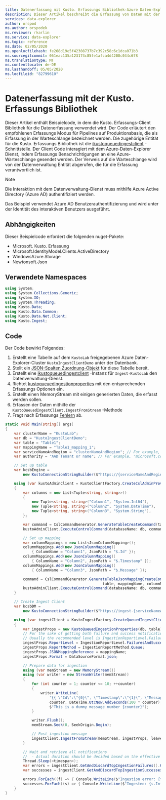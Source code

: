 ```yaml
---
title: Datenerfassung mit Kusto. Erfassungs Bibliothek-Azure Daten-Explorer
description: Dieser Artikel beschreibt die Erfassung von Daten mit der Kusto. Erfassungs Bibliothek von Azure Daten-Explorer.
services: data-explorer
author: orspod
ms.author: orspodek
ms.reviewer: rkarlin
ms.service: data-explorer
ms.topic: reference
ms.date: 02/05/2020
ms.openlocfilehash: fe268d19e5f42308737b7c392c58c6c1dca071b3
ms.sourcegitcommit: 061eac135a123174c85fe1afca4d4208c044c678
ms.translationtype: MT
ms.contentlocale: de-DE
ms.lasthandoff: 05/05/2020
ms.locfileid: "82799610"
---
```

# <a name="data-ingestion-with-the-kustoingest-library"></a>Datenerfassung mit der Kusto. Erfassungs Bibliothek

Dieser Artikel enthält Beispielcode, in dem die Kusto. Erfassungs-Client Bibliothek für die Datenerfassung verwendet wird. Der Code erläutert den empfohlenen Erfassungs Modus für Pipelines auf Produktionsbasis, die als Erfassung in der Warteschlange bezeichnet werden. Die zugehörige Entität für die Kusto. Erfassungs Bibliothek ist die [ikustoqueuedingestclient](kusto-ingest-client-reference.md#interface-ikustoqueuedingestclient) -Schnittstelle. Der Client Code interagiert mit dem Azure-Daten-Explorer Dienst, indem Erfassungs Benachrichtigungen an eine Azure-Warteschlange gesendet werden. Der Verweis auf die Warteschlange wird von der Datenverwaltung Entität abgerufen, die für die Erfassung verantwortlich ist. 

> [!NOTE]
> Die Interaktion mit dem Datenverwaltung-Dienst muss mithilfe Azure Active Directory (Azure AD) authentifiziert werden.

Das Beispiel verwendet Azure AD Benutzerauthentifizierung und wird unter der Identität des interaktiven Benutzers ausgeführt.

## <a name="dependencies"></a>Abhängigkeiten

Dieser Beispielcode erfordert die folgenden nuget-Pakete:
* Microsoft. Kusto. Erfassung
* Microsoft.IdentityModel.Clients.ActiveDirectory
* WindowsAzure.Storage
* Newtonsoft.Json

## <a name="namespaces-used"></a>Verwendete Namespaces

```csharp
using System;
using System.Collections.Generic;
using System.IO;
using System.Threading;
using Kusto.Data;
using Kusto.Data.Common;
using Kusto.Data.Net.Client;
using Kusto.Ingest;
```

## <a name="code"></a>Code

Der Code bewirkt Folgendes:
1. Erstellt eine Tabelle auf dem `KustoLab` freigegebenen Azure Daten-Explorer-Cluster `KustoIngestClientDemo` unter der Datenbank.
2. Stellt ein [JSON-Spalten Zuordnung-Objekt](../../management/create-ingestion-mapping-command.md) für diese Tabelle bereit.
3. Erstellt eine [ikustoqueuedingestclient](kusto-ingest-client-reference.md#interface-ikustoqueuedingestclient) -Instanz für `Ingest-KustoLab` den Datenverwaltung-Dienst.
4. Richtet [kustoqueuedingestionproperties](kusto-ingest-client-reference.md#class-kustoqueuedingestionproperties) mit den entsprechenden Erfassungs Optionen ein.
5. Erstellt einen MemoryStream mit einigen generierten Daten, die erfasst werden sollen.
6. Erfassen der Daten mithilfe der `KustoQueuedIngestClient.IngestFromStream` -Methode
7. Fragt nach Erfassungs [Fehlern](kusto-ingest-client-status.md#tracking-ingestion-status-kustoqueuedingestclient) ab.

```csharp
static void Main(string[] args)
{
    var clusterName = "KustoLab";
    var db = "KustoIngestClientDemo";
    var table = "Table1";
    var mappingName = "Table1_mapping_1";
    var serviceNameAndRegion = "clusterNameAndRegion"; // For example, "mycluster.westus"
    var authority = "AAD Tenant or name"; // For example, "microsoft.com"

    // Set up table
    var kcsbEngine =
        new KustoConnectionStringBuilder($"https://{serviceNameAndRegion}.kusto.windows.net").WithAadUserPromptAuthentication(authority: $"{authority}");

    using (var kustoAdminClient = KustoClientFactory.CreateCslAdminProvider(kcsbEngine))
    {
        var columns = new List<Tuple<string, string>>()
        {
            new Tuple<string, string>("Column1", "System.Int64"),
            new Tuple<string, string>("Column2", "System.DateTime"),
            new Tuple<string, string>("Column3", "System.String"),
        };

        var command = CslCommandGenerator.GenerateTableCreateCommand(table, columns);
        kustoAdminClient.ExecuteControlCommand(databaseName: db, command: command);

        // Set up mapping
        var columnMappings = new List<JsonColumnMapping>();
        columnMappings.Add(new JsonColumnMapping()
            { ColumnName = "Column1", JsonPath = "$.Id" });
        columnMappings.Add(new JsonColumnMapping()
            { ColumnName = "Column2", JsonPath = "$.Timestamp" });
        columnMappings.Add(new JsonColumnMapping()
            { ColumnName = "Column3", JsonPath = "$.Message" });

        command = CslCommandGenerator.GenerateTableJsonMappingCreateCommand(
                                            table, mappingName, columnMappings);
        kustoAdminClient.ExecuteControlCommand(databaseName: db, command: command);
    }

    // Create Ingest Client
    var kcsbDM =
        new KustoConnectionStringBuilder($"https://ingest-{serviceNameAndRegion}.kusto.windows.net").WithAadUserPromptAuthentication(authority: $"{authority}");

    using (var ingestClient = KustoIngestFactory.CreateQueuedIngestClient(kcsbDM))
    {
        var ingestProps = new KustoQueuedIngestionProperties(db, table);
        // For the sake of getting both failure and success notifications we set this to IngestionReportLevel.FailuresAndSuccesses
        // Usually the recommended level is IngestionReportLevel.FailuresOnly
        ingestProps.ReportLevel = IngestionReportLevel.FailuresAndSuccesses;
        ingestProps.ReportMethod = IngestionReportMethod.Queue;
        ingestProps.JSONMappingReference = mappingName;
        ingestProps.Format = DataSourceFormat.json;

        // Prepare data for ingestion
        using (var memStream = new MemoryStream())
        using (var writer = new StreamWriter(memStream))
        {
            for (int counter = 1; counter <= 10; ++counter)
            {
                writer.WriteLine(
                    "{{ \"Id\":\"{0}\", \"Timestamp\":\"{1}\", \"Message\":\"{2}\" }}",
                    counter, DateTime.UtcNow.AddSeconds(100 * counter),
                    $"This is a dummy message number {counter}");
            }

            writer.Flush();
            memStream.Seek(0, SeekOrigin.Begin);

            // Post ingestion message
            ingestClient.IngestFromStream(memStream, ingestProps, leaveOpen: true);
        }

        // Wait and retrieve all notifications
        //  - Actual duration should be decided based on the effective Ingestion Batching Policy set on the table/database
        Thread.Sleep(<timespan>);
        var errors = ingestClient.GetAndDiscardTopIngestionFailures().GetAwaiter().GetResult();
        var successes = ingestClient.GetAndDiscardTopIngestionSuccesses().GetAwaiter().GetResult();

        errors.ForEach((f) => { Console.WriteLine($"Ingestion error: {f.Info.Details}"); });
        successes.ForEach((s) => { Console.WriteLine($"Ingested: {s.Info.IngestionSourcePath}"); });
    }
}
```
